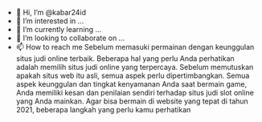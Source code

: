 - 👋 Hi, I’m @kabar24id
- 👀 I’m interested in ...
- 🌱 I’m currently learning ...
- 💞️ I’m looking to collaborate on ...
- 📫 How to reach me Sebelum memasuki permainan dengan keunggulan situs judi online terbaik. Beberapa hal yang perlu Anda perhatikan adalah memilih situs judi online yang terpercaya. Sebelum memutuskan apakah situs web itu asli, semua aspek perlu dipertimbangkan. Semua aspek keunggulan dan tingkat kenyamanan Anda saat bermain game, Anda memiliki kesan dan penilaian sendiri terhadap situs judi slot online yang Anda mainkan. Agar bisa bermain di website yang tepat di tahun 2021, beberapa langkah yang perlu kamu perhatikan

<!---
kabar24/kabar24 is a ✨ special ✨ repository because its `README.md` (this file) appears on your GitHub profile.
You can click the Preview link to take a look at your changes.
--->
